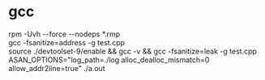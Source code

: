 # gcc  
rpm -Uvh --force --nodeps *.rmp  
gcc -fsanitize=address -g test.cpp  
source ./devtoolset-9/enable && gcc -v && gcc -fsanitize=leak -g test.cpp  
ASAN_OPTIONS="log_path=./log alloc_dealloc_mismatch=0 allow_addr2line=true" ./a.out  
